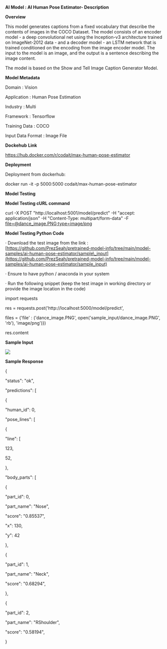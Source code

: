 
**AI Model : AI Human Pose Estimator- Description**

**Overview**

This model generates captions from a fixed vocabulary that describe the contents of images in the COCO Dataset. The model consists of an encoder model - a deep convolutional net using the Inception-v3 architecture trained on ImageNet-2012 data - and a decoder model - an LSTM network that is trained conditioned on the encoding from the image encoder model. The input to the model is an image, and the output is a sentence describing the image content.  
  
The model is based on the Show and Tell Image Caption Generator Model.

**Model Metadata**

Domain : Vision

Application : Human Pose Estimation

Industry : Multi

Framework : Tensorflow

Training Data : COCO

Input Data Format : Image File

**Dockehub** **Link**

https://hub.docker.com/r/codait/max-human-pose-estimator

**Deployment**

Deployment from dockerhub:

docker run -it -p 5000:5000 codait/max-human-pose-estimator

**Model Testing**

**Model Testing cURL command**

curl -X POST "http://localhost:5001/model/predict" -H "accept: application/json" -H "Content-Type: multipart/form-data" -F [file=@dance\_image.PNG;type=image/png](mailto:file=@dance_image.PNG;type=image/png)  
  

**Model Testing Python Code**

· Download the test image from the link :  
[https://github.com/PrezSeah/pretrained-model-info/tree/main/model-samples/ai-human-pose-estimator/sample\_input](https://github.com/PrezSeah/pretrained-model-info/tree/main/model-samples/ai-human-pose-estimator/sample_input)

· Ensure to have python / anaconda in your system

· Run the following snippet (keep the test image in working directory or provide the image location in the code)

import requests

res = requests.post('http://localhost:5000/model/predict', 

 files = {'file' : ('dance\_image.PNG', open('sample\_input/dance\_image.PNG', 'rb'), 'image/png')})

res.content  

**Sample Input**

![](https://github.com/PrezSeah/pretrained-model-info/raw/main/model-samples/ai-human-pose-estimator/ai-human-pose-estimator-description_files/image001.png)

**Sample Response**

{

 "status": "ok",

 "predictions": \[

 {

 "human\_id": 0,

 "pose\_lines": \[

 {

 "line": \[

 123,

 52,

 },

"body\_parts": \[

 {

 "part\_id": 0,

 "part\_name": "Nose",

 "score": "0.85537",

 "x": 130,

 "y": 42

 },

 {

 "part\_id": 1,

 "part\_name": "Neck",

 "score": "0.68294",

 },

 {

 "part\_id": 2,

 "part\_name": "RShoulder",

 "score": "0.58194",

 }

